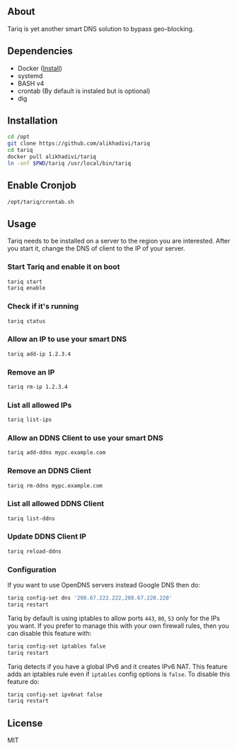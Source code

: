 ## About

Tariq is yet another smart DNS solution to bypass geo-blocking.

## Dependencies

* Docker ([Install](https://docs.docker.com/engine/install/ubuntu/))
* systemd
* BASH v4
* crontab (By default is instaled but is optional)
* dig
<!-- * iptables & ipset -->
<!-- ## Install iptables & ipset on debian based 
```bash
sudo apt install iptables ipset
``` -->
<!-- 
## Install from DockerHub

```bash
docker pull alikhadivi/tariq
docker run -v /usr/local/bin:/install alikhadivi/tariq instl
``` -->

## Installation

```bash
cd /opt
git clone https://github.com/alikhadivi/tariq
cd tariq
docker pull alikhadivi/tariq
ln -snf $PWD/tariq /usr/local/bin/tariq
```

## Enable Cronjob
```bash
/opt/tariq/crontab.sh
```

## Usage

Tariq needs to be installed on a server to the region you are interested.
After you start it, change the DNS of client to the IP of your server.

### Start Tariq and enable it on boot

```bash
tariq start
tariq enable
```

### Check if it's running

```bash
tariq status
```

### Allow an IP to use your smart DNS

```bash
tariq add-ip 1.2.3.4
```

### Remove an IP

```bash
tariq rm-ip 1.2.3.4
```

### List all allowed IPs

```bash
tariq list-ips
```

### Allow an DDNS Client to use your smart DNS

```bash
tariq add-ddns mypc.example.com
```

### Remove an DDNS Client

```bash
tariq rm-ddns mypc.example.com
```

### List all allowed DDNS Client

```bash
tariq list-ddns
```

### Update DDNS Client IP

```bash
tariq reload-ddns
```

### Configuration

If you want to use OpenDNS servers instead Google DNS then do:

```bash
tariq config-set dns '208.67.222.222,208.67.220.220'
tariq restart
```

Tariq by default is using iptables to allow ports `443`, `80`, `53`
only for the IPs you want. If you prefer to manage this with your own
firewall rules, then you can disable this feature with:

```bash
tariq config-set iptables false
tariq restart
```

Tariq detects if you have a global IPv6 and it creates IPv6 NAT. This
feature adds an iptables rule even if `iptables` config options is `false`.
To disable this feature do:

```bash
tariq config-set ipv6nat false
tariq restart
```

## License
MIT
